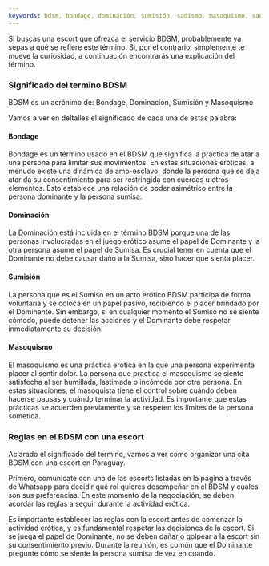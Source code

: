 ```yaml
---
keywords: bdsm, bondage, dominación, sumisión, sadismo, masoquismo, sadomasoquismo
---
```

Si buscas una escort que ofrezca el servicio BDSM, probablemente ya sepas a qué se refiere este término. Si, por el contrario, simplemente te mueve la curiosidad, a continuación encontrarás una explicación del término.

### Significado del termino BDSM
BDSM es un acrónimo de: Bondage, Dominación, Sumisión y Masoquismo

Vamos a ver en deltalles el significado de cada una de estas palabra:

#### Bondage
Bondage es un término usado en el BDSM que significa la práctica de atar a una persona para limitar sus movimientos. En estas situaciones eróticas, a menudo existe una dinámica de amo-esclavo, donde la persona que se deja atar da su consentimiento para ser restringida con cuerdas u otros elementos. Esto establece una relación de poder asimétrico entre la persona dominante y la persona sumisa.

#### Dominación
La Dominación está incluida en el término BDSM porque una de las personas involucradas en el juego erótico asume el papel de Dominante y la otra persona asume el papel de Sumisa. Es crucial tener en cuenta que el Dominante no debe causar daño a la Sumisa, sino hacer que sienta placer.

#### Sumisión
La persona que es el Sumiso en un acto erótico BDSM participa de forma voluntaria y se coloca en un papel pasivo, recibiendo el placer brindado por el Dominante. Sin embargo, si en cualquier momento el Sumiso no se siente cómodo, puede detener las acciones y el Dominante debe respetar inmediatamente su decisión.

#### Masoquismo
El masoquismo es una práctica erótica en la que una persona experimenta placer al sentir dolor. La persona que practica el masoquismo se siente satisfecha al ser humillada, lastimada o incómoda por otra persona. En estas situaciones, el masoquista tiene el control sobre cuándo deben hacerse pausas y cuándo terminar la actividad. Es importante que estas prácticas se acuerden previamente y se respeten los límites de la persona sometida.

### Reglas en el BDSM con una escort
Aclarado el significado del termino, vamos a ver como organizar una cita BDSM con una escort en Paraguay.

Primero, comunícate con una de las escorts listadas en la página a través de Whatsapp para decidir qué rol quieres desempeñar en el BDSM y cuáles son sus preferencias. En este momento de la negociación, se deben acordar las reglas a seguir durante la actividad erótica.

Es importante establecer las reglas con la escort antes de comenzar la actividad erótica, y es fundamental respetar las decisiones de la escort. Si se juega el papel de Dominante, no se deben dañar o golpear a la escort sin su consentimiento previo. Durante la reunión, es común que el Dominante pregunte cómo se siente la persona sumisa de vez en cuando.

